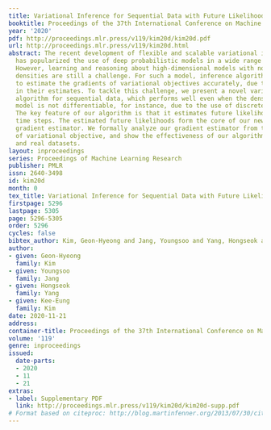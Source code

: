 ```yaml
---
title: Variational Inference for Sequential Data with Future Likelihood Estimates
booktitle: Proceedings of the 37th International Conference on Machine Learning
year: '2020'
pdf: http://proceedings.mlr.press/v119/kim20d/kim20d.pdf
url: http://proceedings.mlr.press/v119/kim20d.html
abstract: The recent development of flexible and scalable variational inference algorithms
  has popularized the use of deep probabilistic models in a wide range of applications.
  However, learning and reasoning about high-dimensional models with nondifferentiable
  densities are still a challenge. For such a model, inference algorithms struggle
  to estimate the gradients of variational objectives accurately, due to high variance
  in their estimates. To tackle this challenge, we present a novel variational inference
  algorithm for sequential data, which performs well even when the density from the
  model is not differentiable, for instance, due to the use of discrete random variables.
  The key feature of our algorithm is that it estimates future likelihoods at all
  time steps. The estimated future likelihoods form the core of our new low-variance
  gradient estimator. We formally analyze our gradient estimator from the perspective
  of variational objective, and show the effectiveness of our algorithm with synthetic
  and real datasets.
layout: inproceedings
series: Proceedings of Machine Learning Research
publisher: PMLR
issn: 2640-3498
id: kim20d
month: 0
tex_title: Variational Inference for Sequential Data with Future Likelihood Estimates
firstpage: 5296
lastpage: 5305
page: 5296-5305
order: 5296
cycles: false
bibtex_author: Kim, Geon-Hyeong and Jang, Youngsoo and Yang, Hongseok and Kim, Kee-Eung
author:
- given: Geon-Hyeong
  family: Kim
- given: Youngsoo
  family: Jang
- given: Hongseok
  family: Yang
- given: Kee-Eung
  family: Kim
date: 2020-11-21
address: 
container-title: Proceedings of the 37th International Conference on Machine Learning
volume: '119'
genre: inproceedings
issued:
  date-parts:
  - 2020
  - 11
  - 21
extras:
- label: Supplementary PDF
  link: http://proceedings.mlr.press/v119/kim20d/kim20d-supp.pdf
# Format based on citeproc: http://blog.martinfenner.org/2013/07/30/citeproc-yaml-for-bibliographies/
---
```

